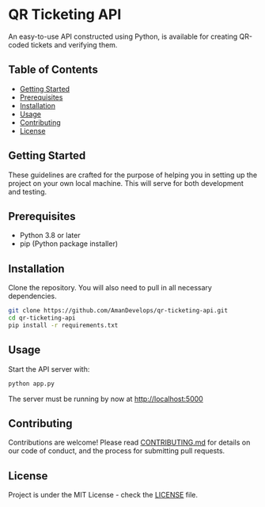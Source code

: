# QR Ticketing API

An easy-to-use API constructed using Python, is available for creating QR-coded tickets and verifying them.

## Table of Contents

- [Getting Started](#getting-started)
- [Prerequisites](#prerequisites)
- [Installation](#installation)
- [Usage](#usage)
- [Contributing](#contributing)
- [License](#license)

## Getting Started

These guidelines are crafted for the purpose of helping you in setting up the project on your own local machine. This will serve for both development and testing.

## Prerequisites

- Python 3.8 or later
- pip (Python package installer)

## Installation

Clone the repository. You will also need to pull in all necessary dependencies.

```bash
git clone https://github.com/AmanDevelops/qr-ticketing-api.git
cd qr-ticketing-api
pip install -r requirements.txt
```


## Usage

Start the API server with:

```bash
python app.py
```

The server must be running by now at [http://localhost:5000](http://localhost:5000)

## Contributing

Contributions are welcome! Please read [CONTRIBUTING.md](CONTRIBUTING.md) for details on our code of conduct, and the process for submitting pull requests.

## License

Project is under the MIT License - check the [LICENSE](LICENSE) file.
